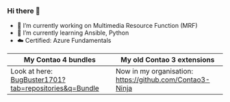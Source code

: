 ### Hi there 👋

- 🔭 I’m currently working on Multimedia Resource Function (MRF) 
- 🌱 I’m currently learning Ansible, Python
- :cloud: Certified: Azure Fundamentals

| My Contao 4 bundles | My old Contao 3 extensions |
| ------------- | ------------- |
| Look at here: [BugBuster1701?tab=repositories&q=Bundle](https://github.com/BugBuster1701?tab=repositories&q=Bundle&type=&language=) | Now in my organisation: https://github.com/Contao3-Ninja |

